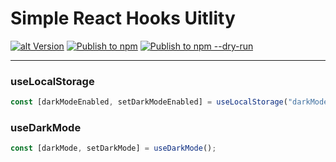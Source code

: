 # Simple React Hooks Uitlity

[![alt Version](https://img.shields.io/npm/v/simple-react-hooks-utility?color=blue)](https://www.npmjs.com/package/simple-react-hooks-utility) [![Publish to npm](https://github.com/ajaxer-org/simple-react-hooks/actions/workflows/publish.yml/badge.svg)](https://github.com/ajaxer-org/simple-react-hooks/actions/workflows/publish.yml) [![Publish to npm --dry-run](https://github.com/ajaxer-org/simple-react-hooks/actions/workflows/publish-dry-run.yml/badge.svg)](https://github.com/ajaxer-org/simple-react-hooks/actions/workflows/publish-dry-run.yml)

---

### useLocalStorage
```javascript
const [darkModeEnabled, setDarkModeEnabled] = useLocalStorage("darkModeEnabled", true);
```

### useDarkMode
```javascript
const [darkMode, setDarkMode] = useDarkMode();
```